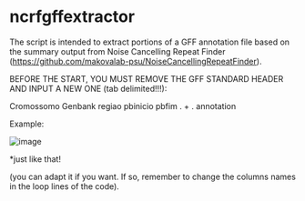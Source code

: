 # **ncrfgffextractor**

The script is intended to extract portions of a  GFF annotation file based on the summary output from Noise Cancelling Repeat Finder (https://github.com/makovalab-psu/NoiseCancellingRepeatFinder).

BEFORE THE START, YOU MUST REMOVE THE GFF STANDARD HEADER AND INPUT A NEW ONE (tab delimited!!!):

Cromossomo    Genbank    regiao    pbinicio    pbfim    .    +    .    annotation

Example:

![image](https://user-images.githubusercontent.com/105673165/168724377-984f871c-e6d1-4870-8515-8f525d054689.png)

*just like that!

(you can adapt it if you want. If so, remember to change the columns names in the loop lines of the code).
